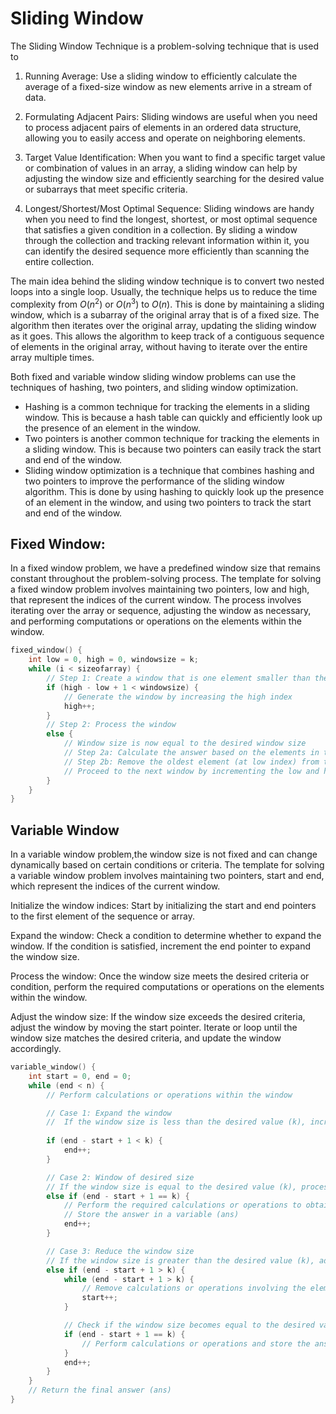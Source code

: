 # Sliding Window

The Sliding Window Technique is a problem-solving technique that is used to

1. Running Average: Use a sliding window to efficiently calculate the average of a fixed-size window as new elements arrive in a stream of data.

2. Formulating Adjacent Pairs: Sliding windows are useful when you need to process adjacent pairs of elements in an ordered data structure, allowing you to easily access and operate on neighboring elements.

3. Target Value Identification: When you want to find a specific target value or combination of values in an array, a sliding window can help by adjusting the window size and efficiently searching for the desired value or subarrays that meet specific criteria.

4. Longest/Shortest/Most Optimal Sequence: Sliding windows are handy when you need to find the longest, shortest, or most optimal sequence that satisfies a given condition in a collection. By sliding a window through the collection and tracking relevant information within it, you can identify the desired sequence more efficiently than scanning the entire collection.

The main idea behind the sliding window technique is to convert two nested loops into a single loop. Usually, the technique helps us to reduce the time complexity from $O(n^2)$ or $O(n^3)$ to $O(n)$.
This is done by maintaining a sliding window, which is a subarray of the original array that is of a fixed size. The algorithm then iterates over the original array, updating the sliding window as it goes. This allows the algorithm to keep track of a contiguous sequence of elements in the original array, without having to iterate over the entire array multiple times.

Both fixed and variable window sliding window problems can use the techniques of hashing, two pointers, and sliding window optimization.

- Hashing is a common technique for tracking the elements in a sliding window. This is because a hash table can quickly and efficiently look up the presence of an element in the window.
- Two pointers is another common technique for tracking the elements in a sliding window. This is because two pointers can easily track the start and end of the window.
- Sliding window optimization is a technique that combines hashing and two pointers to improve the performance of the sliding window algorithm. This is done by using hashing to quickly look up the presence of an element in the window, and using two pointers to track the start and end of the window.

## Fixed Window:


In a fixed window problem, we have a predefined window size that remains constant throughout the problem-solving process. The template for solving a fixed window problem involves maintaining two pointers, low and high, that represent the indices of the current window. The process involves iterating over the array or sequence, adjusting the window as necessary, and performing computations or operations on the elements within the window.

```c++
fixed_window() {
    int low = 0, high = 0, windowsize = k;
    while (i < sizeofarray) {
        // Step 1: Create a window that is one element smaller than the desired window size
        if (high - low + 1 < windowsize) {
            // Generate the window by increasing the high index
            high++;
        }
        // Step 2: Process the window
        else {
            // Window size is now equal to the desired window size
            // Step 2a: Calculate the answer based on the elements in the window
            // Step 2b: Remove the oldest element (at low index) from the window for the next window
            // Proceed to the next window by incrementing the low and high indices
        }
    }
}
```

## Variable Window

In a variable window problem,the window size is not fixed and can change dynamically based on certain conditions or criteria. The template for solving a variable window problem involves maintaining two pointers, start and end, which represent the indices of the current window.

Initialize the window indices: Start by initializing the start and end pointers to the first element of the sequence or array.

Expand the window: Check a condition to determine whether to expand the window. If the condition is satisfied, increment the end pointer to expand the window size.

Process the window: Once the window size meets the desired criteria or condition, perform the required computations or operations on the elements within the window.

Adjust the window size: If the window size exceeds the desired criteria, adjust the window by moving the start pointer. Iterate or loop until the window size matches the desired criteria, and update the window accordingly.

```c++
variable_window() {
    int start = 0, end = 0;
    while (end < n) {
        // Perform calculations or operations within the window

        // Case 1: Expand the window
        //  If the window size is less than the desired value (k), increase the end index
        
        if (end - start + 1 < k) {
            end++;
        }

        // Case 2: Window of desired size
        // If the window size is equal to the desired value (k), process the window and calculate the answer
        else if (end - start + 1 == k) {
            // Perform the required calculations or operations to obtain the answer
            // Store the answer in a variable (ans)
            end++;
        }

        // Case 3: Reduce the window size
        // If the window size is greater than the desired value (k), adjust the window by moving the start index
        else if (end - start + 1 > k) {
            while (end - start + 1 > k) {
                // Remove calculations or operations involving the element at the start index
                start++;
            }

            // Check if the window size becomes equal to the desired value (k) after adjustment
            if (end - start + 1 == k) {
                // Perform calculations or operations and store the answer if necessary
            }
            end++;
        }
    }
    // Return the final answer (ans)
}
```
